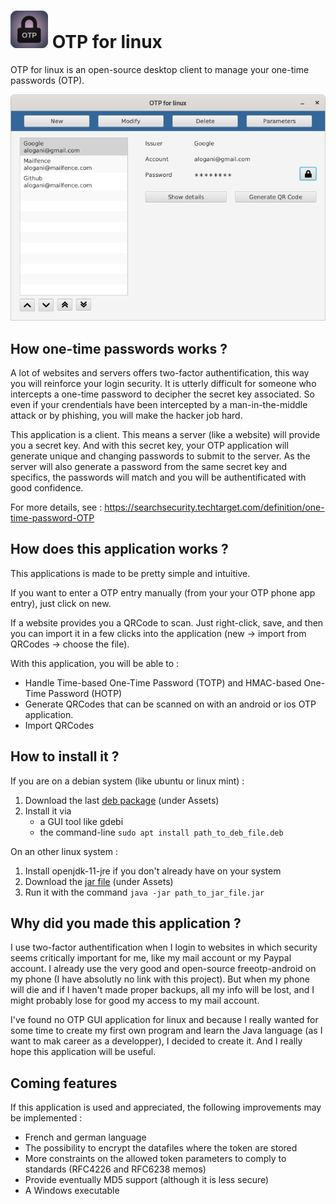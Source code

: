 # _![Logo](/Logo_small.png)_ OTP for linux

OTP for linux is an open-source desktop client to manage your one-time passwords (OTP).

![Screenshot](/Screenshot.png)

## How one-time passwords works ?

A lot of websites and servers offers two-factor authentification, this way you will reinforce your login security.
It is utterly difficult for someone who intercepts a one-time password to decipher the secret key associated.
So even if your crendentials have been intercepted by a man-in-the-middle attack or by phishing, you will make the hacker job hard.

This application is a client. This means a server (like a website) will provide you a secret key. And with this secret key, your OTP application will generate unique and changing passwords to submit to the server. As the server will also generate a password from the same secret key and specifics, the passwords will match and you will be authentificated with good confidence.

For more details, see : https://searchsecurity.techtarget.com/definition/one-time-password-OTP


## How does this application works ?

This applications is made to be pretty simple and intuitive.

If you want to enter a OTP entry manually (from your your OTP phone app entry), just click on new.

If a website provides you a QRCode to scan. Just right-click, save, and then you can import it in a few clicks into the application (new -> import from QRCodes -> choose the file).

With this application, you will be able to :
 * Handle Time-based One-Time Password (TOTP) and HMAC-based One-Time Password (HOTP)
 * Generate QRCodes that can be scanned on with an android or ios OTP application.
 * Import QRCodes
 
## How to install it ?

If you are on a debian system (like ubuntu or linux mint) :
1. Download the last [deb package](https://github.com/Alogani/otplinux/releases) (under Assets)
2. Install it via
    * a GUI tool like gdebi
    * the command-line `sudo apt install path_to_deb_file.deb`


On an other linux system :
1. Install openjdk-11-jre if you don't already have on your system
2. Download the [jar file](https://github.com/Alogani/otplinux/releases) (under Assets)
3. Run it with the command `java -jar path_to_jar_file.jar`

## Why did you made this application ?

I use two-factor authentification when I login to websites in which security seems critically important for me, like my mail account or my Paypal account. I already use the very good and open-source freeotp-android on my phone (I have absolutly no link with this project).
But when my phone will die and if I haven't made proper backups, all my info will be lost, and I might probably lose for good my access to my mail account.

I've found no OTP GUI application for linux and because I really wanted for some time to create my first own program and learn the Java language (as I want to mak career as a developper), I decided to create it. And I really hope this application will be useful.


## Coming features

If this application is used and appreciated, the following improvements may be implemented :
* French and german language
* The possibility to encrypt the datafiles where the token are stored
* More constraints on the allowed token parameters to comply to standards (RFC4226 and RFC6238 memos)
* Provide eventually MD5 support (although it is less secure)
* A Windows executable
